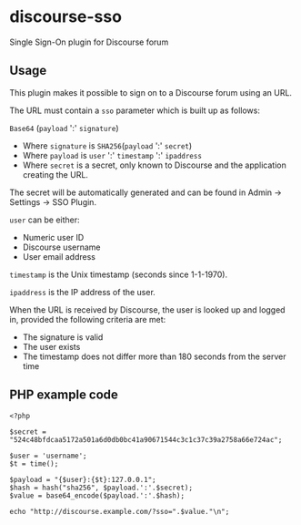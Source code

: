 discourse-sso
=============

Single Sign-On plugin for Discourse forum

Usage
-----

This plugin makes it possible to sign on to a Discourse forum using an URL.

The URL must contain a `sso` parameter which is built up as follows:

`Base64` (`payload` ':' `signature`)

* Where `signature` is `SHA256`(`payload` ':' `secret`)
* Where `payload` is `user` ':' `timestamp` ':' `ipaddress`
* Where `secret` is a secret, only known to Discourse and the application creating the URL.

The secret will be automatically generated and can be found in Admin -> Settings -> SSO Plugin.

`user` can be either:
* Numeric user ID
* Discourse username
* User email address

`timestamp` is the Unix timestamp (seconds since 1-1-1970).

`ipaddress` is the IP address of the user.

When the URL is received by Discourse, the user is looked up and logged in, provided the following criteria are met:
* The signature is valid
* The user exists
* The timestamp does not differ more than 180 seconds from the server time

PHP example code
----------------

    <?php
    
    $secret = "524c48bfdcaa5172a501a6d0db0bc41a90671544c3c1c37c39a2758a66e724ac";
    
    $user = 'username';
    $t = time();
     
    $payload = "{$user}:{$t}:127.0.0.1";
    $hash = hash("sha256", $payload.':'.$secret);
    $value = base64_encode($payload.':'.$hash);
    
    echo "http://discourse.example.com/?sso=".$value."\n";
